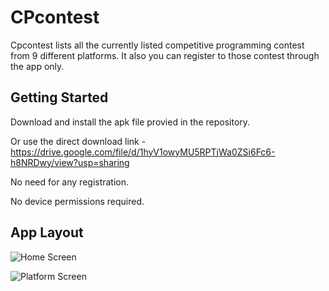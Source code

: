 # CPcontest

Cpcontest lists all the currently listed competitive programming contest from 9 different platforms.
It also you can register to those contest through the app only.

## Getting Started

Download and install the apk file provied in the repository.

Or use the direct download link - https://drive.google.com/file/d/1hyV1owyMU5RPTjWa0ZSi6Fc6-h8NRDwy/view?usp=sharing

No need for any registration.

No device permissions required.

## App Layout

![Home Screen](https://github.com/Avi-nash5/CPcontest-flutter-app/blob/master/Screenshot_20200718-023715.jpg)

![Platform Screen](https://drive.google.com/file/d/1iLKcpYCHGs9PoGUvjuFsSPt9dzJJnF2P/view?usp=sharing)
